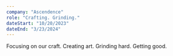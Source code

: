 ```yaml
---
company: "Ascendence"
role: "Crafting. Grinding."
dateStart: "10/20/2023"
dateEnd: "3/23/2024"
---
```


Focusing on our craft. Creating art. Grinding hard. Getting good.
